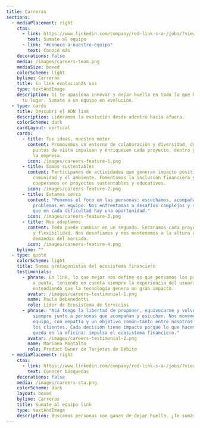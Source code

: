 ```yaml
---
title: Carreras
sections:
  - mediaPlacement: right
    ctas:
      - link: https://www.linkedin.com/company/red-link-s-a-/jobs/?viewAsMember=true
        text: Sumate al equipo
      - link: "#conoce-a-nuestro-equipo"
        text: Conocé más
    decorations: false
    media: /images/careers-team.png
    mediaSize: boxed
    colorScheme: light
    byline: Carreras
    title: En link evolucionás vos
    type: textAndImage
    description: Si te apasiona innovar y dejar huella en todo lo que hacés, este es
      tu lugar. Sumate a un equipo en evolución.
  - type: cards
    title: Descubrí el ADN link
    description: Lideramos la evolución desde adentro hacia afuera.
    colorScheme: dark
    cardLayout: vertical
    cards:
      - title: Tus ideas, nuestro motor
        content: Promovemos un entorno de colaboración y diversidad, donde diferentes
          puntos de vista impulsan y enriquecen cada proyecto, dentro y fuera de
          la empresa.
        icon: /images/careers-feature-1.png
      - title: Somos sustentables
        content: Participamos de actividades que generan impacto positivo en la
          comunidad y el ambiente. Fomentamos la inclusión financiera y
          cooperamos en proyectos sustentables y educativos.
        icon: /images/careers-feature-2.png
      - title: Estamos cerca
        content: "Ponemos el foco en las personas: escuchamos, acompañamos y resolvemos
          problemas en equipo. Nos enfrentamos a desafíos complejos y sabemos
          que en cada dificultad hay una oportunidad."
        icon: /images/careers-feature-3.png
      - title: Nos adaptamos
        content: Todo puede cambiar en un segundo. Encaramos cada proyecto con velocidad
          y flexibilidad. Nos desafiamos y nos mantenemos a la altura de las
          demandas del mercado.
        icon: /images/careers-feature-4.png
    byline: ""
  - type: quote
    colorScheme: light
    title: Somos protagonistas del ecosistema financiero
    testimonials:
      - phrase: En link, lo que mejor nos define es que pensamos los proyectos de punta
          a punta, teniendo en cuenta siempre la experiencia del usuario y
          entendiendo que la tecnología genera un gran impacto.
        avatar: /images/careers-testimonial-1.png
        name: Paula Debenedetti
        role: Líder de Ecosistema de Servicios
      - phrase: "Acá tengo la libertad de proponer, equivocarme y volver a intentar,
          siempre junto a personas que acompañan y escuchan. Nos movemos en
          equipo, con empatía y un objetivo común—tanto entre nosotros como con
          los clientes. Cada decisión tiene impacto porque lo que hacemos no
          queda en la oficina: impulsa el ecosistema financiero."
        avatar: /images/careers-testimonial-2.png
        name: Mariana Montalto
        role: Product Owner de Tarjetas de Débito
  - mediaPlacement: right
    ctas:
      - link: https://www.linkedin.com/company/red-link-s-a-/jobs/?viewAsMember=true
        text: Conocer búsquedas
    decorations: false
    media: /images/careers-cta.png
    colorScheme: dark
    layout: boxed
    byline: Carreras
    title: Sumate al equipo link
    type: textAndImage
    description: Buscamos personas con ganas de dejar huella. ¿Te sumás?
---
```


